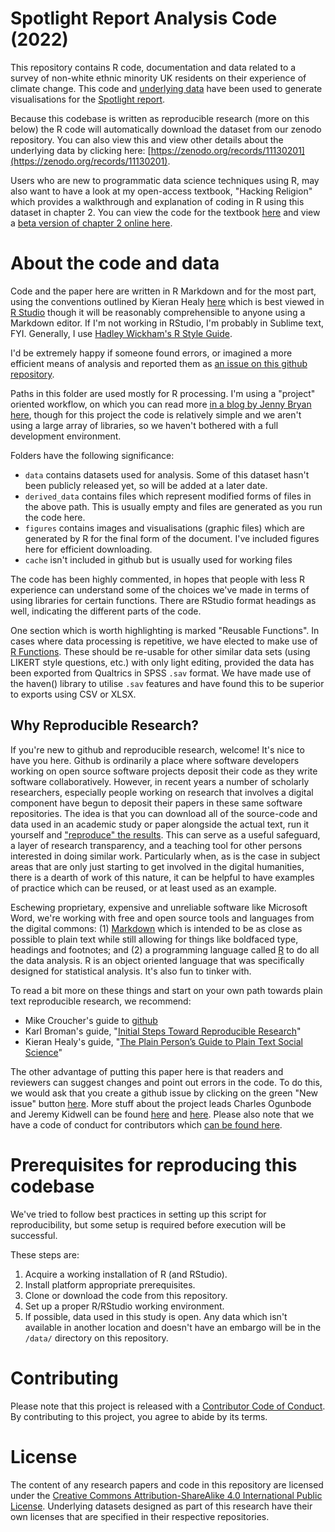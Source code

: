 # Spotlight Report Analysis Code (2022)

This repository contains R code, documentation and data related to a survey of non-white ethnic minority UK residents on their experience of climate change. This code and [underlying data](https://zenodo.org/records/11130201) have been used to generate visualisations for the [Spotlight report](https://zenodo.org/records/11130504).

Because this codebase is written as reproducible research (more on this below) the R code will automatically download the dataset from our zenodo repository. You can also view this and view other details about the underlying data by clicking here: [https://zenodo.org/records/11130201](https://zenodo.org/records/11130201). 

Users who are new to programmatic data science techniques using R, may also want to have a look at my open-access textbook, "Hacking Religion" which provides a walkthrough and explanation of coding in R using this dataset in chapter 2. You can view the code for the textbook [here](https://github.com/kidwellj/hacking_religion_textbook/blob/master/hacking_religion/chapter_2.qmd) and view a [beta version of chapter 2 online here](https://kidwellj.github.io/hacking_religion_textbook/chapter_2.html).



# About the code and data

Code and the paper here are written in R Markdown and for the most part, using the conventions outlined by Kieran Healy [here](https://kieranhealy.org/blog/archives/2014/01/23/plain-text/) which is best viewed in [R Studio](https://www.rstudio.com) though it will be reasonably comprehensible to anyone using a Markdown editor. If I'm not working in RStudio, I'm probably in Sublime text, FYI. Generally, I use [Hadley Wickham's R Style Guide](http://adv-r.had.co.nz/Style.html). 

I'd be extremely happy if someone found errors, or imagined a more efficient means of analysis and reported them as [an issue on this github repository](https://github.com/climate-experiences/spotlight-report/issues).

Paths in this folder are used mostly for R processing. I'm using a "project" oriented workflow, on which you can read more [in a blog by Jenny Bryan here](https://www.tidyverse.org/blog/2017/12/workflow-vs-script/), though for this project the code is relatively simple and we aren't using a large array of libraries, so we haven't bothered with a full development environment. 

Folders have the following significance:

- `data` contains datasets used for analysis. Some of this dataset hasn't been publicly released yet, so will be added at a later date.
- `derived_data` contains files which represent modified forms of files in the above path. This is usually empty and files are generated as you run the code here.
- `figures` contains images and visualisations (graphic files) which are generated by R for the final form of the document. I've included figures here for efficient downloading.
- `cache` isn't included in github but is usually used for working files

The code has been highly commented, in hopes that people with less R experience can understand some of the choices we've made in terms of using libraries for certain functions. There are RStudio format headings as well, indicating the different parts of the code.

One section which is worth highlighting is marked "Reusable Functions". In cases where data processing is repetitive, we have elected to make use of [R Functions](https://r4ds.had.co.nz/functions.html). These should be re-usable for other similar data sets (using LIKERT style questions, etc.) with only light editing, provided the data has been exported from Qualtrics in SPSS `.sav` format. We have made use of the haven() library to utilise `.sav` features and have found this to be superior to exports using CSV or XLSX.


## Why Reproducible Research?

If you're new to github and reproducible research, welcome! It's nice to have you here. Github is ordinarily a place where software developers working on open source software projects deposit their code as they write software collaboratively. However, in recent years a number of scholarly researchers, especially people working on research that involves a digital component have begun to deposit their papers in these same software repositories. The idea is that you can download all of the source-code and data used in an academic study or paper alongside the actual text, run it yourself and ["reproduce" the results](http://kbroman.org/steps2rr/). This can serve as a useful safeguard, a layer of research transparency, and a teaching tool for other persons interested in doing similar work. Particularly when, as is the case in subject areas that are only just starting to get involved in the digital humanities, there is a dearth of work of this nature, it can be helpful to have examples of practice which can be reused, or at least used as an example.

Eschewing proprietary, expensive and unreliable software like Microsoft Word, we're working with free and open source tools and languages from the digital commons: (1) [Markdown](https://en.wikipedia.org/wiki/Markdown) which is intended to be as close as possible to plain text while still allowing for things like boldfaced type, headings and footnotes; and (2) a programming language called [R](https://en.wikipedia.org/wiki/R_(programming_language)) to do all the data analysis. R is an object oriented language that was specifically designed for statistical analysis. It's also fun to tinker with.

To read a bit more on these things and start on your own path towards plain text reproducible research, we recommend:
- Mike Croucher's guide to [github](https://github.com/mikecroucher/Git_Academic_Benefits)
- Karl Broman's guide, "[Initial Steps Toward Reproducible Research](http://kbroman.org/steps2rr/)"
- Kieran Healy's guide, "[The Plain Person’s Guide to Plain Text Social Science](http://kieranhealy.org/files/papers/plain-person-text.pdf)"

The other advantage of putting this paper here is that readers and reviewers can suggest changes and point out errors in the code. To do this, we would ask that you create a github issue by clicking on the green "New issue" button [here](https://github.com/climate-experiences/spotlight-report/issues). More stuff about the project leads Charles Ogunbode and Jeremy Kidwell can be found [here](https://www.charlesogunbode.com/) and [here](http://jeremykidwell.info). Please also note that we have a code of conduct for contributors which [can be found here](https://github.com/climate-experiences/bame_climate_experiences_survey/blob/main/CODE_OF_CONDUCT.md).


# Prerequisites for reproducing this codebase

We've tried to follow best practices in setting up this script for reproducibility, but some setup is required before execution will be successful.

These steps are:

1. Acquire a working installation of R (and RStudio). 
2. Install platform appropriate prerequisites.
3. Clone or download the code from this repository.
4. Set up a proper R/RStudio working environment.
5. If possible, data used in this study is open. Any data which isn't available in another location and doesn't have an embargo will be in the `/data/` directory on this repository.


# Contributing

Please note that this project is released with a [Contributor Code of Conduct](CODE_OF_CONDUCT.md). By contributing to this project, you agree to abide by its terms.


# License

The content of any research papers and code in this repository are licensed under the [Creative Commons Attribution-ShareAlike 4.0 International Public License](https://creativecommons.org/licenses/by-sa/4.0/legalcode). Underlying datasets designed as part of this research have their own licenses that are specified in their respective repositories.
